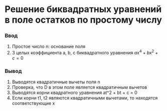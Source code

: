 # Решение биквадратных уравнений в поле остатков по простому числу

### Ввод
1) Простое число n: основание поля
2) 3 целых коэффициента a, b, c биквадратного уравнения $ax^4 + bx^2 + c = 0$  

### Вывод
1) Выводятся квадратичные вычеты поля n
2) Проверка, что D в этом поле является квадратичным вычетов
3) Выводятся корни квадратного уравнения at^2 + bt + c = 0
4) Если корни t1, t2 являются квадратичными вычетами, то находятся соответствующие x
